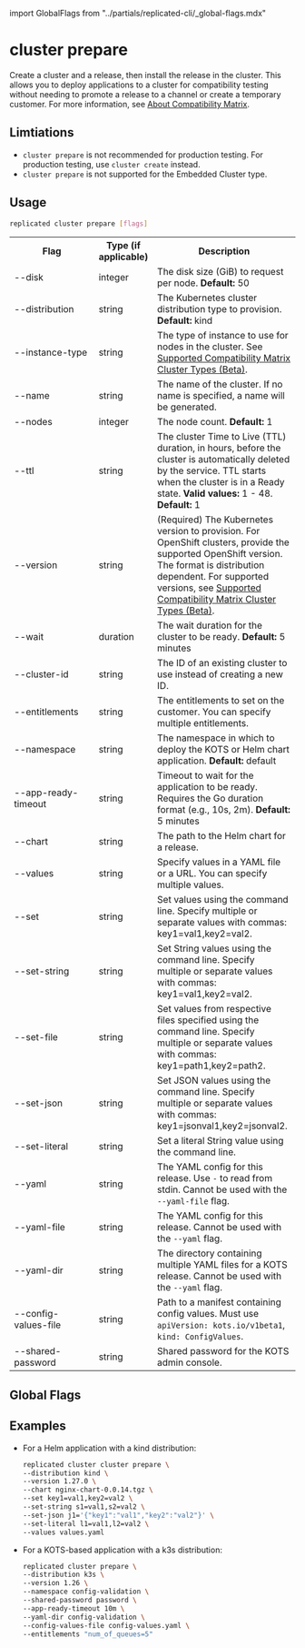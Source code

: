 import GlobalFlags from "../partials/replicated-cli/_global-flags.mdx"

# cluster prepare

Create a cluster and a release, then install the release in the cluster. This allows you to deploy applications to a cluster for compatibility testing without needing to promote a release to a channel or create a temporary customer. For more information, see [About Compatibility Matrix](/vendor/testing-about).

## Limtiations

* `cluster prepare` is not recommended for production testing. For production testing, use `cluster create` instead.
* `cluster prepare` is not supported for the Embedded Cluster type.

## Usage
```bash
replicated cluster prepare [flags]
```

<table>
  <tr>
    <th width="30%">Flag</th>
    <th width="20%">Type (if applicable)</th>
    <th width="50%">Description</th>
  </tr>
  <tr>
    <td>--disk</td>
    <td>integer</td>
    <td>The disk size (GiB) to request per node. <strong>Default:</strong> 50</td>
  </tr>
  <tr>
    <td>--distribution</td>
    <td>string</td>
    <td>The Kubernetes cluster distribution type to provision. <strong>Default:</strong> kind</td>
  </tr>
  <tr>
    <td>--instance-type</td>
    <td>string</td>
    <td>The type of instance to use for nodes in the cluster. See <a href="/vendor/testing-supported-clusters">Supported Compatibility Matrix Cluster Types (Beta)</a>.</td>
  </tr>
  <tr>
    <td>--name</td>
    <td>string</td>
    <td>The name of the cluster. If no name is specified, a name will be generated.</td>
  </tr>
  <tr>
    <td>--nodes</td>
    <td>integer</td>
    <td>The node count. <strong>Default:</strong> 1</td>
  </tr>
  <tr>
    <td>--ttl</td>
    <td>string</td>
    <td>The cluster Time to Live (TTL) duration, in hours, before the cluster is automatically deleted by the service. TTL starts when the cluster is in a Ready state. <strong>Valid values:</strong> 1 - 48. <strong>Default:</strong> 1</td>
  </tr>
  <tr>
    <td>--version</td>
    <td>string</td>
    <td>(Required) The Kubernetes version to provision. For OpenShift clusters, provide the supported OpenShift version. The format is distribution dependent. For supported versions, see <a href="/vendor/testing-supported-clusters">Supported Compatibility Matrix Cluster Types (Beta)</a>.</td>
  </tr>
  <tr>
    <td>--wait</td>
    <td>duration</td>
    <td>The wait duration for the cluster to be ready. <strong>Default:</strong> 5 minutes</td>
  </tr>
  <tr>
    <td>--cluster-id</td>
    <td>string</td>
    <td>The ID of an existing cluster to use instead of creating a new ID.</td>
  </tr>
  <tr>
    <td>--entitlements</td>
    <td>string</td>
    <td>The entitlements to set on the customer. You can specify multiple entitlements.</td>
  </tr>
  <tr>
    <td>--namespace</td>
    <td>string</td>
    <td>The namespace in which to deploy the KOTS or Helm chart application. <strong>Default:</strong> default</td>
  </tr>
  <tr>
    <td>--app-ready-timeout</td>
    <td>string</td>
    <td>Timeout to wait for the application to be ready. Requires the Go duration format (e.g., 10s, 2m). <strong>Default:</strong> 5 minutes</td>
  </tr>
  <tr>
    <td>--chart</td>
    <td>string</td>
    <td>The path to the Helm chart for a release.</td>
  </tr>
  <tr>
    <td>--values</td>
    <td>string</td>
    <td>Specify values in a YAML file or a URL. You can specify multiple values.</td>
  </tr>
  <tr>
    <td>--set</td>
    <td>string</td>
    <td>Set values using the command line. Specify multiple or separate values with commas: key1=val1,key2=val2.</td>
  </tr>
  <tr>
    <td>--set-string</td>
    <td>string</td>
    <td>Set String values using the command line. Specify multiple or separate values with commas: key1=val1,key2=val2.</td>
  </tr>
  <tr>
    <td>--set-file</td>
    <td>string</td>
    <td>Set values from respective files specified using the command line. Specify multiple or separate values with commas: key1=path1,key2=path2.</td>
  </tr>
  <tr>
    <td>--set-json</td>
    <td>string</td>
    <td>Set JSON values using the command line. Specify multiple or separate values with commas: key1=jsonval1,key2=jsonval2.</td>
  </tr>
  <tr>
    <td>--set-literal</td>
    <td>string</td>
    <td>Set a literal String value using the command line.</td>
  </tr>
  <tr>
    <td>--yaml</td>
    <td>string</td>
    <td>The YAML config for this release. Use <code>-</code> to read from stdin. Cannot be used with the <code>--yaml-file</code> flag.</td>
  </tr>
  <tr>
    <td>--yaml-file</td>
    <td>string</td>
    <td>The YAML config for this release. Cannot be used with the <code>--yaml</code> flag.</td>
  </tr>
  <tr>
    <td>--yaml-dir</td>
    <td>string</td>
    <td>The directory containing multiple YAML files for a KOTS release. Cannot be used with the <code>--yaml</code> flag.</td>
  </tr>
  <tr>
    <td>--config-values-file</td>
    <td>string</td>
    <td>Path to a manifest containing config values. Must use <code>apiVersion: kots.io/v1beta1</code>, <code>kind: ConfigValues</code>.</td>
  </tr>
  <tr>
    <td>--shared-password</td>
    <td>string</td>
    <td>Shared password for the KOTS admin console.</td>
  </tr>
  
</table>

## Global Flags

<GlobalFlags/>

## Examples

- For a Helm application with a kind distribution:

    ```bash
    replicated cluster cluster prepare \
    --distribution kind \
    --version 1.27.0 \
    --chart nginx-chart-0.0.14.tgz \
    --set key1=val1,key2=val2 \
    --set-string s1=val1,s2=val2 \
    --set-json j1='{"key1":"val1","key2":"val2"}' \
    --set-literal l1=val1,l2=val2 \
    --values values.yaml
    ```

- For a KOTS-based application with a k3s distribution:

    ```bash
    replicated cluster prepare \
    --distribution k3s \
    --version 1.26 \
    --namespace config-validation \
    --shared-password password \
    --app-ready-timeout 10m \
    --yaml-dir config-validation \
    --config-values-file config-values.yaml \
    --entitlements "num_of_queues=5"
    ```


